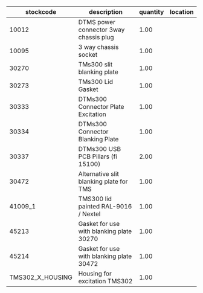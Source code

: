 |stockcode|description|quantity|location|
|---------|-----------|--------|--------|
|10012|DTMS power connector 3way chassis plug|1.00||
|10095|3 way chassis socket|1.00||
|30270|TMs300 slit blanking plate|1.00||
|30273|TMs300 Lid Gasket|1.00||
|30333|DTMs300 Connector Plate Excitation|1.00||
|30334|DTMs300 Connector Blanking Plate|1.00||
|30337|DTMs300 USB PCB Pillars (fi 15100)|2.00||
|30472|Alternative slit blanking plate for TMS|1.00||
|41009_1|TMS300 lid painted RAL-9016 / Nextel|1.00||
|45213|Gasket for use with blanking plate 30270|1.00||
|45214|Gasket for use with blanking plate 30472|1.00||
|TMS302_X_HOUSING|Housing for excitation TMS302|1.00||

